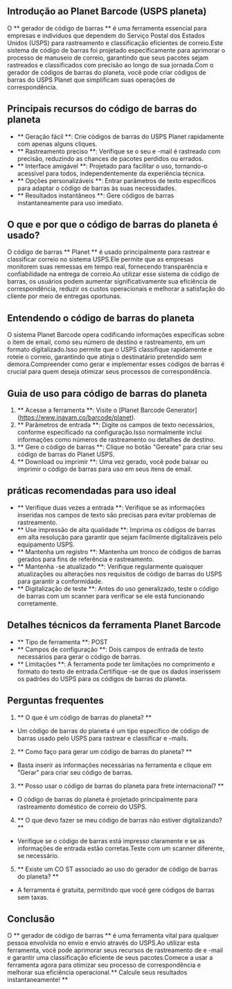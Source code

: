 ## Introdução ao Planet Barcode (USPS planeta)

O ** gerador de código de barras ** é uma ferramenta essencial para empresas e indivíduos que dependem do Serviço Postal dos Estados Unidos (USPS) para rastreamento e classificação eficientes de correio.Este sistema de código de barras foi projetado especificamente para aprimorar o processo de manuseio de correio, garantindo que seus pacotes sejam rastreados e classificados com precisão ao longo de sua jornada.Com o gerador de códigos de barras do planeta, você pode criar códigos de barras do USPS Planet que simplificam suas operações de correspondência.

## Principais recursos do código de barras do planeta

- ** Geração fácil **: Crie códigos de barras do USPS Planet rapidamente com apenas alguns cliques.
- ** Rastreamento preciso **: Verifique se o seu e -mail é rastreado com precisão, reduzindo as chances de pacotes perdidos ou errados.
- ** Interface amigável **: Projetado para facilitar o uso, tornando-o acessível para todos, independentemente da experiência técnica.
- ** Opções personalizáveis ​​**: Entrar parâmetros de texto específicos para adaptar o código de barras às suas necessidades.
- ** Resultados instantâneos **: Gere códigos de barras instantaneamente para uso imediato.

## O que e por que o código de barras do planeta é usado?

O código de barras ** Planet ** é usado principalmente para rastrear e classificar correio no sistema USPS.Ele permite que as empresas monitorem suas remessas em tempo real, fornecendo transparência e confiabilidade na entrega de correio.Ao utilizar esse sistema de código de barras, os usuários podem aumentar significativamente sua eficiência de correspondência, reduzir os custos operacionais e melhorar a satisfação do cliente por meio de entregas oportunas.

## Entendendo o código de barras do planeta

O sistema Planet Barcode opera codificando informações específicas sobre o item de email, como seu número de destino e rastreamento, em um formato digitalizado.Isso permite que o USPS classifique rapidamente e roteie o correio, garantindo que atinja o destinatário pretendido sem demora.Compreender como gerar e implementar esses códigos de barras é crucial para quem deseja otimizar seus processos de correspondência.

## Guia de uso para código de barras do planeta

1. ** Acesse a ferramenta **: Visite o [Planet Barcode Generator] (https://www.inayam.co/barcode/planet).
2. ** Parâmetros de entrada **: Digite os campos de texto necessários, conforme especificado na configuração.Isso normalmente inclui informações como números de rastreamento ou detalhes de destino.
3. ** Gere o código de barras **: Clique no botão "Gereate" para criar seu código de barras do Planet USPS.
4. ** Download ou imprimir **: Uma vez gerado, você pode baixar ou imprimir o código de barras para uso em seus itens de email.

## práticas recomendadas para uso ideal

- ** Verifique duas vezes a entrada **: Verifique se as informações inseridas nos campos de texto são precisas para evitar problemas de rastreamento.
- ** Use impressão de alta qualidade **: Imprima os códigos de barras em alta resolução para garantir que sejam facilmente digitalizáveis ​​pelo equipamento USPS.
- ** Mantenha um registro **: Mantenha um tronco de códigos de barras gerados para fins de referência e rastreamento.
- ** Mantenha -se atualizado **: Verifique regularmente quaisquer atualizações ou alterações nos requisitos de código de barras do USPS para garantir a conformidade.
- ** Digitalização de teste **: Antes do uso generalizado, teste o código de barras com um scanner para verificar se ele está funcionando corretamente.

## Detalhes técnicos da ferramenta Planet Barcode

- ** Tipo de ferramenta **: POST
- ** Campos de configuração **: Dois campos de entrada de texto necessários para gerar o código de barras.
- ** Limitações **: A ferramenta pode ter limitações no comprimento e formato do texto de entrada.Certifique -se de que os dados inserissem os padrões do USPS para os códigos de barras do planeta.

## Perguntas frequentes

1. ** O que é um código de barras do planeta? **
- Um código de barras do planeta é um tipo específico de código de barras usado pelo USPS para rastrear e classificar e -mails.

2. ** Como faço para gerar um código de barras do planeta? **
- Basta inserir as informações necessárias na ferramenta e clique em "Gerar" para criar seu código de barras.

3. ** Posso usar o código de barras do planeta para frete internacional? **
- O código de barras do planeta é projetado principalmente para rastreamento doméstico de correio do USPS.

4. ** O que devo fazer se meu código de barras não estiver digitalizando? **
- Verifique se o código de barras está impresso claramente e se as informações de entrada estão corretas.Teste com um scanner diferente, se necessário.

5. ** Existe um CO ST associado ao uso do gerador de código de barras do planeta? **
- A ferramenta é gratuita, permitindo que você gere códigos de barras sem taxas.

## Conclusão

O ** gerador de código de barras ** é uma ferramenta vital para qualquer pessoa envolvida no envio e envio através do USPS.Ao utilizar esta ferramenta, você pode aprimorar seus recursos de rastreamento de e -mail e garantir uma classificação eficiente de seus pacotes.Comece a usar a ferramenta agora para otimizar seu processo de correspondência e melhorar sua eficiência operacional.** Calcule seus resultados instantaneamente! **